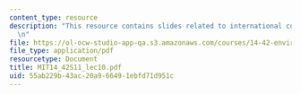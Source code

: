 ```yaml
---
content_type: resource
description: "This resource contains slides related to international competition.\r\
  \n"
file: https://ol-ocw-studio-app-qa.s3.amazonaws.com/courses/14-42-environmental-policy-and-economics-spring-2011/55ab229b43ac20a966491ebfd71d951c_MIT14_42S11_lec10.pdf
file_type: application/pdf
resourcetype: Document
title: MIT14_42S11_lec10.pdf
uid: 55ab229b-43ac-20a9-6649-1ebfd71d951c
---
```

